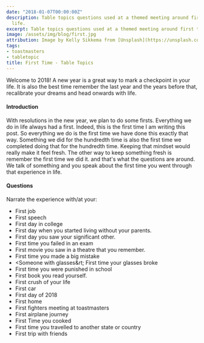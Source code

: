 ```yaml
---
date: "2018-01-07T00:00:00Z"
description: Table topics questions used at a themed meeting around first time in
  life.
excerpt: Table topics questions used at a themed meeting around first time in life.
image: /assets/img/blog/first.jpg
attribution: Image by Kelly Sikkema from [Unsplash](https://unsplash.com/photos/hE5kJhgBndo)
tags:
- toastmasters
- tabletopic
title: First Time - Table Topics
---
```


Welcome to 2018! A new year is a great way to mark a checkpoint in your life. It is also the best time remember the last year and the years before that, recalibrate your dreams and head onwards with life.

#### Introduction

With resolutions in the new year, we plan to do some firsts. Everything we do in life always had a first. Indeed, this is the first time I am writing this post. So everything we do is the first time we have done this exactly that way. Something we did for the hundredth time is also the first time we completed doing that for the hundredth time. Keeping that mindset would really make it feel fresh. The other way to keep something fresh is remember the first time we did it. and that's what the questions are around. We talk of something and you speak about the first time you went through that experience in life.

#### Questions

Narrate the experience with/at your:

* First job
* First speech
* First day in college
* First day when you started living without your parents.
* First day you saw your significant other.
* First time you failed in an exam
* First movie you saw in a theatre that you remember.
* First time you made a big mistake
* &lt;Someone with glasses&rt; First time your glasses broke
* First time you were punished in school
* First book you read yourself.
* First crush of your life
* First car
* First day of 2018
* First home
* First fighters meeting at toastmasters
* First airplane journey
* First Time you cooked
* First time you travelled to another state or country
* First trip with friends
